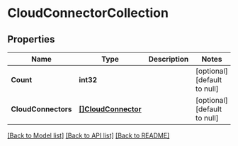 # CloudConnectorCollection

## Properties
Name | Type | Description | Notes
------------ | ------------- | ------------- | -------------
**Count** | **int32** |  | [optional] [default to null]
**CloudConnectors** | [**[]CloudConnector**](cloud_connector.md) |  | [optional] [default to null]

[[Back to Model list]](../README.md#documentation-for-models) [[Back to API list]](../README.md#documentation-for-api-endpoints) [[Back to README]](../README.md)



